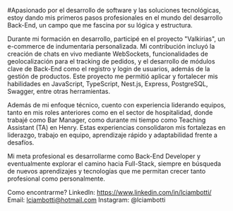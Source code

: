 #Apasionado por el desarrollo de software y las soluciones tecnológicas, estoy dando mis primeros pasos profesionales en el mundo del desarrollo Back-End, un campo que me fascina por su lógica y estructura.

Durante mi formación en desarrollo, participé en el proyecto "Valkirias", un e-commerce de indumentaria personalizada. Mi contribución incluyó la creación de chats en vivo mediante WebSockets, funcionalidades de geolocalización para el tracking de pedidos, y el desarrollo de módulos clave de Back-End como el registro y login de usuarios, además de la gestión de productos. Este proyecto me permitió aplicar y fortalecer mis habilidades en JavaScript, TypeScript, Nest.js, Express, PostgreSQL, Swagger, entre otras herramientas.

Además de mi enfoque técnico, cuento con experiencia liderando equipos, tanto en mis roles anteriores como en el sector de hospitalidad, donde trabajé como Bar Manager, como durante mi tiempo como Teaching Assistant (TA) en Henry. Estas experiencias consolidaron mis fortalezas en liderazgo, trabajo en equipo, aprendizaje rápido y adaptabilidad frente a desafíos.

Mi meta profesional es desarrollarme como Back-End Developer y eventualmente explorar el camino hacia Full-Stack, siempre en búsqueda de nuevos aprendizajes y tecnologías que me permitan crecer tanto profesional como personalmente.

Como encontrarme? 
LinkedIn: https://www.linkedin.com/in/lciambotti/
Email: lciambotti@hotmail.com
Instagram: @lciambotti
